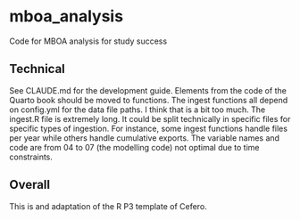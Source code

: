 # mboa_analysis
Code for MBOA analysis for study success

## Technical

See CLAUDE.md for the development guide.
Elements from the code of the Quarto book should be moved to functions. 
The ingest functions all depend on config.yml for the data file paths. I think that is a bit too much.
The ingest.R file is extremely long. It could be split technically in specific files for specific types of ingestion. For instance, some ingest functions handle files per year while others handle cumulative exports.
The variable names and code are from 04 to 07 (the modelling code) not optimal due to time constraints.

## Overall
This is and adaptation of the R P3 template of Cefero.
